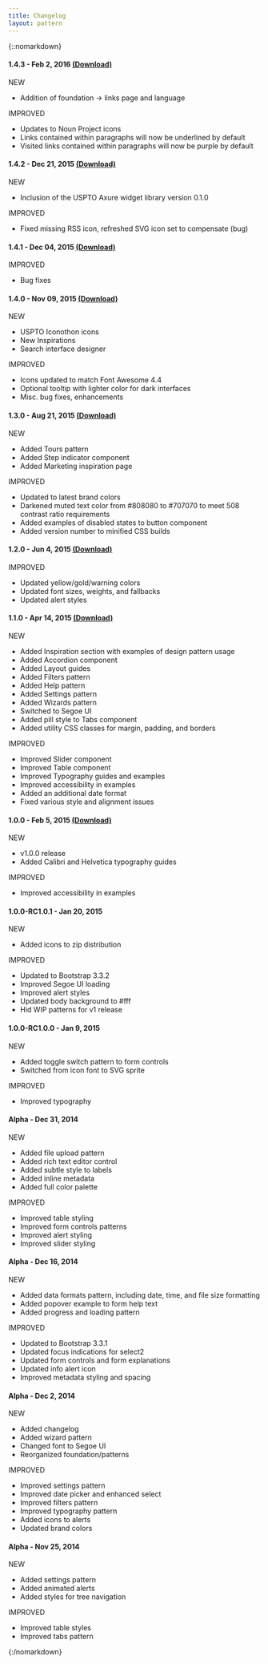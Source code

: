 ```yaml
---
title: Changelog
layout: pattern
---
```


{::nomarkdown}


<div class="pl-versions">
 <div class="pl-panel">
        <h4>1.4.3 - Feb 2, 2016 <a href="{{site.repository.url}}/releases/tag/v1.4.3">(Download)</a></h4>
        <span class="label subtle label-success">NEW</span>
        <ul>
            <li>Addition of foundation -> links page and language</li>
        </ul>
        <span class="label subtle label-success">IMPROVED</span>
        <ul>
            <li>Updates to Noun Project icons</li>
            <li>Links contained within paragraphs will now be underlined by default</li>
            <li>Visited links contained within paragraphs will now be purple by default </li>
        </ul>
    </div>
    <div class="pl-panel">
        <h4>1.4.2 - Dec 21, 2015 <a href="{{site.repository.url}}/releases/tag/v1.4.2">(Download)</a></h4>
        <span class="label subtle label-success">NEW</span>
        <ul>
            <li>Inclusion of the USPTO Axure widget library version 0.1.0</li>
        </ul>
        <span class="label subtle label-success">IMPROVED</span>
        <ul>
            <li>Fixed missing RSS icon, refreshed SVG icon set to compensate (bug)</li>
        </ul>
    </div>
    <div class="pl-panel">
        <h4>1.4.1 - Dec 04, 2015 <a href="{{site.repository.url}}/releases/tag/v1.4.1">(Download)</a></h4>
        <span class="label subtle label-success">IMPROVED</span>
        <ul>
            <li>Bug fixes</li>
        </ul>
    </div>
    <div class="pl-panel">
        <h4>1.4.0 - Nov 09, 2015 <a href="{{site.repository.url}}/releases/tag/v1.4.0">(Download)</a></h4>
        <span class="label subtle label-info">NEW</span>
        <ul>
            <li>USPTO Iconothon icons</li>
            <li>New Inspirations</li>
            <li>Search interface designer</li>
        </ul>
        <span class="label subtle label-success">IMPROVED</span>
        <ul>
            <li>Icons updated to match Font Awesome 4.4</li>
            <li>Optional tooltip with lighter color for dark interfaces</li>
            <li>Misc. bug fixes, enhancements</li>
        </ul>
    </div>
    <div class="pl-panel">
        <h4>1.3.0 - Aug 21, 2015 <a href="{{site.repository.url}}/releases/tag/v1.3.0">(Download)</a></h4>
        <span class="label subtle label-info">NEW</span>
        <ul>
            <li>Added Tours pattern</li>
            <li>Added Step indicator component</li>
            <li>Added Marketing inspiration page</li>
        </ul>
        <span class="label subtle label-success">IMPROVED</span>
        <ul>
            <li>Updated to latest brand colors</li>
            <li>Darkened muted text color from #808080 to #707070 to meet 508 contrast ratio requirements</li>
            <li>Added examples of disabled states to button component</li>
            <li>Added version number to minified CSS builds</li>
        </ul>
    </div>
    <div class="pl-panel">
        <h4>1.2.0 - Jun 4, 2015 <a href="{{site.repository.url}}/releases/tag/v1.2.0">(Download)</a></h4>
        <span class="label subtle label-success">IMPROVED</span>
        <ul>
            <li>Updated yellow/gold/warning colors</li>
            <li>Updated font sizes, weights, and fallbacks</li>
            <li>Updated alert styles</li>
        </ul>
    </div>
    <div class="pl-panel">
        <h4>1.1.0 - Apr 14, 2015 <a href="{{site.repository.url}}/releases/tag/v1.1.0">(Download)</a></h4>
        <span class="label subtle label-info">NEW</span>
        <ul>
            <li>Added Inspiration section with examples of design pattern usage</li> 
            <li>Added Accordion component</li>
            <li>Added Layout guides</li>
            <li>Added Filters pattern</li>
            <li>Added Help pattern</li>
            <li>Added Settings pattern</li>
            <li>Added Wizards pattern</li>
            <li>Switched to Segoe UI</li>
            <li>Added pill style to Tabs component</li>
            <li>Added utility CSS classes for margin, padding, and borders</li>
        </ul>
        <span class="label subtle label-success">IMPROVED</span>
        <ul>
            <li>Improved Slider component</li>
            <li>Improved Table component</li>
            <li>Improved Typography guides and examples</li>
            <li>Improved accessibility in examples</li>
            <li>Added an additional date format</li>
            <li>Fixed various style and alignment issues</li>
        </ul>
    </div>
    <div class="pl-panel">
        <h4>1.0.0 - Feb 5, 2015 <a href="{{site.repository.url}}/releases/tag/v1.0.0">(Download)</a></h4>
        <span class="label subtle label-info">NEW</span>
        <ul>
            <li>v1.0.0 release</li>
            <li>Added Calibri and Helvetica typography guides</li>
        </ul>
        <span class="label subtle label-success">IMPROVED</span>
        <ul>
            <li>Improved accessibility in examples</li>
        </ul>
    </div>
    <div class="pl-panel">
        <h4>1.0.0-RC1.0.1 - Jan 20, 2015</h4>
        <span class="label subtle label-info">NEW</span>
        <ul>
            <li>Added icons to zip distribution</li>
        </ul>
        <span class="label subtle label-success">IMPROVED</span>
        <ul>
            <li>Updated to Bootstrap 3.3.2</li>
            <li>Improved Segoe UI loading</li>
            <li>Improved alert styles</li>
            <li>Updated body background to #fff</li>
            <li>Hid WIP patterns for v1 release</li>
        </ul>
    </div>
    <div class="pl-panel">
        <h4>1.0.0-RC1.0.0 - Jan 9, 2015</h4>
        <span class="label subtle label-info">NEW</span>
        <ul>
            <li>Added toggle switch pattern to form controls</li>
            <li>Switched from icon font to SVG sprite</li>
        </ul>
        <span class="label subtle label-success">IMPROVED</span>
        <ul>
            <li>Improved typography</li>
        </ul>
    </div>
    <div class="pl-panel">
        <h4>Alpha - Dec 31, 2014</h4>
        <span class="label subtle label-info">NEW</span>
        <ul>
            <li>Added file upload pattern</li>
            <li>Added rich text editor control</li>
            <li>Added subtle style to labels</li>
            <li>Added inline metadata</li>
            <li>Added full color palette</li>
        </ul>
        <span class="label subtle label-success">IMPROVED</span>
        <ul>
            <li>Improved table styling</li>
            <li>Improved form controls patterns</li>
            <li>Improved alert styling</li>
            <li>Improved slider styling</li>
        </ul>
    </div>
    <div class="pl-panel">
        <h4>Alpha - Dec 16, 2014</h4>
        <span class="label subtle label-info">NEW</span>
        <ul>
            <li>Added data formats pattern, including date, time, and file size formatting</li>
            <li>Added popover example to form help text</li>
            <li>Added progress and loading pattern</li>
        </ul>
        <span class="label subtle label-success">IMPROVED</span>
        <ul>
            <li>Updated to Bootstrap 3.3.1</li>
            <li>Updated focus indications for select2</li>
            <li>Updated form controls and form explanations</li>
            <li>Updated info alert icon</li>
            <li>Improved metadata styling and spacing</li>
        </ul>
    </div>
    <div class="pl-panel">
        <h4>Alpha - Dec 2, 2014</h4>
        <span class="label subtle label-info">NEW</span>
        <ul>
            <li>Added changelog</li>
            <li>Added wizard pattern</li>
            <li>Changed font to Segoe UI</li>
            <li>Reorganized foundation/patterns</li>
        </ul>
        <span class="label subtle label-success">IMPROVED</span>
        <ul>
            <li>Improved settings pattern</li>
            <li>Improved date picker and enhanced select</li>
            <li>Improved filters pattern</li>
            <li>Improved typography pattern</li>
            <li>Added icons to alerts</li>
            <li>Updated brand colors</li>
        </ul>
    </div>
    <div class="pl-panel">
        <h4>Alpha - Nov 25, 2014</h4>
        <span class="label subtle label-info">NEW</span>
        <ul>
            <li>Added settings pattern</li>
            <li>Added animated alerts</li>
            <li>Added styles for tree navigation</li>
        </ul>
        <span class="label subtle label-success">IMPROVED</span>
        <ul>
            <li>Improved table styles</li>
            <li>Improved tabs pattern</li>
        </ul>
    </div>
</div>
{:/nomarkdown}
